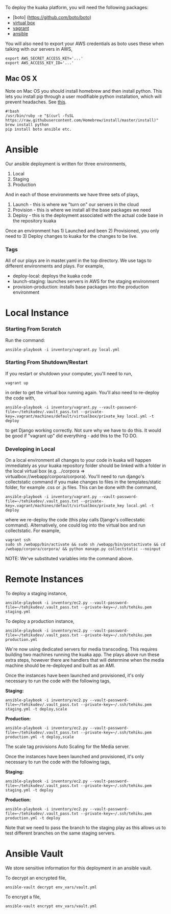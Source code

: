 To deploy the kuaka platform, you will need the following packages: 

* [boto] (https://github.com/boto/boto)
* [virtual box](https://www.virtualbox.org/)
* [vagrant](https://www.vagrantup.com/)
* [ansible](http://docs.ansible.com/ansible/intro_installation.html)

You will also need to export your AWS credentials as boto uses these when talking with our servers in AWS,

    export AWS_SECRET_ACCESS_KEY='...'
    export AWS_ACCESS_KEY_ID='...'


## Mac OS X ##
Note on Mac OS you should install homebrew and then install python. This lets you install pip through a user modifiable python installation, which will prevent headaches. See [this](http://apple.stackexchange.com/questions/209572/how-to-use-pip-after-the-os-x-el-capitan-upgrade).


```
#!bash
/usr/bin/ruby -e "$(curl -fsSL https://raw.githubusercontent.com/Homebrew/install/master/install)"
brew install python
pip install boto ansible etc.
```


Ansible
=======
Our ansible deployment is written for three environments,

  1. Local
  2. Staging
  3. Production

And in each of those environments we have three sets of plays,

  1. Launch - this is where we "turn on" our servers in the cloud
  2. Provision - this is where we install all the base packages we need
  3. Deploy - this is the deployment associated with the actual code base in the repository kuaka

Once an environment has 1) Launched and been 2) Provisioned, you only need to 3) Deploy changes to kuaka for the changes to be live.

### Tags ###

All of our plays are in master.yaml in the top directory. We use tags to different environments and plays. For example,

  * deploy-local: deploys the kuaka code
  * launch-staging: launches servers in AWS for the staging environment
  * provision-production: installs base packages into the production environment


Local Instance
==============

### Starting From Scratch ###
Run the command:

    ansible-playbook -i inventory/vagrant.py local.yml


### Starting From Shutdown/Restart ###
If you restart or shutdown your computer, you'll need to run,

    vagrant up

in order to get the virtual box running again. You'll also need to re-deploy the code with,

    ansible-playbook -i inventory/vagrant.py --vault-password-file=~/tehikudev/.vault_pass.txt --private-key=.vagrant/machines/default/virtualbox/private_key local.yml -t deploy

to get Django working correctly. Not sure why we have to do this. It would be good if "vagrant up" did everything - add this to the TO DO.

### Developing in Local ###

On a local environment all changes to your code in kuaka will happen immediately as your kuaka repository folder should be linked with a folder in the local virtual box (e.g. ../corpora => virtualbox://webapp/corpora/corpora). You'll need to run django's collectstatic command if you make changes to files in the templates/static folder, for example .css or .js files. This can be done with the command,

    ansible-playbook -i inventory/vagrant.py --vault-password-file=~/tehikudev/.vault_pass.txt --private-key=.vagrant/machines/default/virtualbox/private_key local.yml -t deploy

where we re-deploy the code (this play calls Django's colllecstatic command). Alternatively, one could log into the virtual box and run collectstatic. For example,

    vagrant ssh
    sudo sh /webapp/bin/activate && sudo sh /webapp/bin/postactivate && cd /webapp/corpora/corpora/ && python manage.py collectstatic --noinput 

NOTE: We've substituted variables into the command above.


Remote Instances
================

To deploy a staging instance,

    ansible-playbook -i inventory/ec2.py --vault-password-file=~/tehikudev/.vault_pass.txt --private-key=~/.ssh/tehiku.pem staging.yml

To deploy a production instance, 

    ansible-playbook -i inventory/ec2.py --vault-password-file=~/tehikudev/.vault_pass.txt --private-key=~/.ssh/tehiku.pem production.yml

We're now using dedicated servers for media transcoding. This requires building two machines running the kuaka app. The plays above run these extra steps, however there are handlers that will determine when the media machine should be re-deployed and built as an AMI.

Once the instances have been launched and provisioned, it's only necessary to run the code with the following tags,


**Staging:**

    ansible-playbook -i inventory/ec2.py --vault-password-file=~/tehikudev/.vault_pass.txt --private-key=~/.ssh/tehiku.pem staging.yml -t deploy,scale

**Production:**

    ansible-playbook -i inventory/ec2.py --vault-password-file=~/tehikudev/.vault_pass.txt --private-key=~/.ssh/tehiku.pem production.yml -t deploy,scale


The scale tag provisions Auto Scaling for the Media server.

Once the instances have been launched and provisioned, it's only necessary to run the code with the following tags,


**Staging:**

    ansible-playbook -i inventory/ec2.py --vault-password-file=~/tehikudev/.vault_pass.txt --private-key=~/.ssh/tehiku.pem staging.yml -t deploy

**Production:**

    ansible-playbook -i inventory/ec2.py --vault-password-file=~/tehikudev/.vault_pass.txt --private-key=~/.ssh/tehiku.pem production.yml -t deploy


Note that we need to pass the branch to the staging play as this allows us to test different branches on the same staging servers.

Ansible Vault
================
We store sensitive information for this deployment in an ansible vault.

To decrypt an encrypted file,

    ansible-vault decrypt env_vars/vault.yml 

To encrypt a file,

    ansible-vault encrypt env_vars/vault.yml